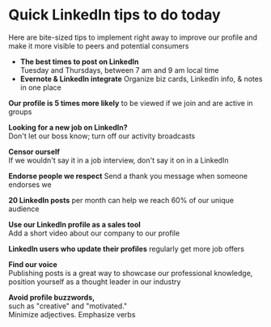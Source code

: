 # Quick LinkedIn tips to do today

Here are bite-sized tips to implement right away to improve our profile and make it more visible to peers and potential consumers

* **The best times to post on LinkedIn**\
  Tuesday and Thursdays, between 7 am and 9 am local time
* **Evernote & LinkedIn integrate** Organize biz cards, LinkedIn info, & notes in one place

**Our profile is 5 times more likely** to be viewed if we join and are active in groups

**Looking for a new job on LinkedIn?**\
Don't let our boss know; turn off our activity broadcasts

**Censor ourself**\
If we wouldn't say it in a job interview, don't say it on in a LinkedIn

**Endorse people we respect** Send a thank you message when someone endorses we

**20 LinkedIn posts** per month can help we reach 60% of our unique audience

**Use our LinkedIn profile as a sales tool**\
Add a short video about our company to our profile

**LinkedIn users who update their profiles** regularly get more job offers

**Find our voice**\
Publishing posts is a great way to showcase our professional knowledge, position yourself as a thought leader in our industry

**Avoid profile buzzwords,**\
such as "creative" and "motivated."\
Minimize adjectives. Emphasize verbs
